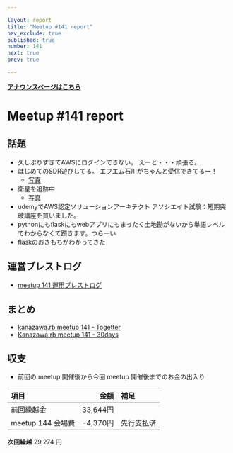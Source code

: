 ```yaml
---

layout: report
title: "Meetup #141 report"
nav_exclude: true
published: true
number: 141
next: true
prev: true

---
```


<div style="text-align: left;"><a href="/141"><strong>アナウンスページはこちら</strong></a></div>

# Meetup #141 report

## 話題

* 久しぶりすぎてAWSにログインできない。 えーと・・・頑張る。
* はじめてのSDR遊びしてる。 エフエム石川がちゃんと受信できてるー！
  + [写真](https://x.com/Yukimitsu_Izawa/status/1791694530846306388)
* 衛星を追跡中
  + [写真](https://x.com/Yukimitsu_Izawa/status/1791706894198808741)
* udemyでAWS認定ソリューションアーキテクト アソシエイト試験：短期突破講座を買いました。
* pythonにもflaskにもwebアプリにもまったく土地勘がないから単語レベルでわからなくて躓きます。つらーい
* flaskのおきもちがわかってきた

## 運営ブレストログ

* [meetup 141 運用ブレストログ](https://github.com/kanazawarb/meetup/wiki/meetup-141-%E9%81%8B%E7%94%A8%E3%83%96%E3%83%AC%E3%82%B9%E3%83%88%E3%83%AD%E3%82%B0)

## まとめ

* [kanazawa.rb meetup 141 - Togetter](https://togetter.com/li/2369730)
* [Kanazawa.rb meetup 141 - 30days](https://30d.jp/kzrb/129)

## 収支

* 前回の meetup 開催後から今回 meetup 開催後までのお金の出入り

| 項目             |金額         |補足                                               |
|:---------------|------------:|:--------------------------------------------------|
| 前回繰越金          |  33,644円 |                   |
| meetup 144 会場費 | -4,370円 | 先行支払済                                           |

**次回繰越**  29,274 円
